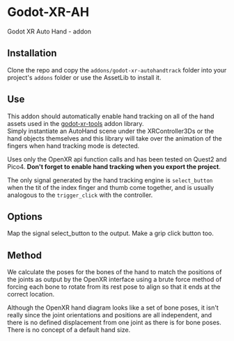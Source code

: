 # Godot-XR-AH
Godot XR Auto Hand - addon

## Installation

Clone the repo and copy the `addons/godot-xr-autohandtrack` folder into your project's `addons` folder 
or use the AssetLib to install it.

## Use

This addon should automatically enable hand tracking on all of the hand assets used in the 
[godot-xr-tools](https://github.com/GodotVR/godot-xr-tools) addon library.  
Simply instantiate an AutoHand scene under the XRController3Ds or the 
hand objects themselves and this library will take over the animation of 
the fingers when hand tracking mode is detected.

Uses only the OpenXR api function calls and has been tested
on Quest2 and Pico4.  **Don't forget to enable hand tracking 
when you export the project**.

The only signal generated by the hand tracking engine is `select_button` 
when the tit of the index finger and thumb come together, and is usually 
analogous to the `trigger_click` with the controller.

## Options

Map the signal select_button to the output.  Make a grip click button too.



## Method

We calculate the poses for the bones of the hand to match the positions 
of the joints as output by the OpenXR interface using a brute force method 
of forcing each bone to rotate from its rest pose to align so that it 
ends at the correct location.

Although the OpenXR hand diagram looks like a set of bone poses, it isn't 
really since the joint orientations and positions are all independent, and 
there is no defined displacement from one joint as there is for bone poses.
There is no concept of a default hand size.


